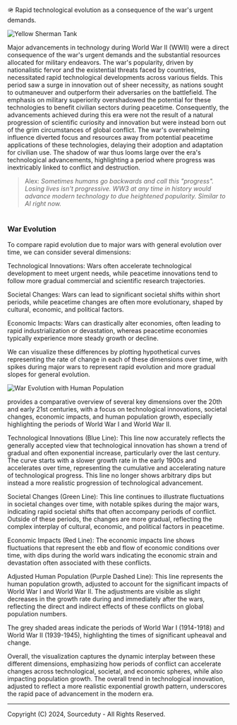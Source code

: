 🪖 Rapid technological evolution as a consequence of the war's urgent demands.

![Yellow Sherman Tank](https://github.com/sourceduty/War_Technology/assets/123030236/675592e9-1106-4fdc-8b42-11636af9dc3b)

Major advancements in technology during World War II (WWII) were a direct consequence of the war's urgent demands and the substantial resources allocated for military endeavors. The war's popularity, driven by nationalistic fervor and the existential threats faced by countries, necessitated rapid technological developments across various fields. This period saw a surge in innovation out of sheer necessity, as nations sought to outmaneuver and outperform their adversaries on the battlefield. The emphasis on military superiority overshadowed the potential for these technologies to benefit civilian sectors during peacetime. Consequently, the advancements achieved during this era were not the result of a natural progression of scientific curiosity and innovation but were instead born out of the grim circumstances of global conflict. The war's overwhelming influence diverted focus and resources away from potential peacetime applications of these technologies, delaying their adoption and adaptation for civilian use. The shadow of war thus looms large over the era's technological advancements, highlighting a period where progress was inextricably linked to conflict and destruction.

> Alex: *Sometimes humans go backwards and call this "progress". Losing lives isn't progressive. WW3 at any time in history would advance modern technology to due heightened popularity. Similar to AI right now.*

#
### War Evolution

To compare rapid evolution due to major wars with general evolution over time, we can consider several dimensions:

Technological Innovations: Wars often accelerate technological development to meet urgent needs, while peacetime innovations tend to follow more gradual commercial and scientific research trajectories.

Societal Changes: Wars can lead to significant societal shifts within short periods, while peacetime changes are often more evolutionary, shaped by cultural, economic, and political factors.

Economic Impacts: Wars can drastically alter economies, often leading to rapid industrialization or devastation, whereas peacetime economies typically experience more steady growth or decline.

We can visualize these differences by plotting hypothetical curves representing the rate of change in each of these dimensions over time, with spikes during major wars to represent rapid evolution and more gradual slopes for general evolution.

![War Evolution with Human Population](https://github.com/sourceduty/War_Technology/assets/123030236/3f34cb94-7463-4c72-9ca2-f31fa3ad3356)

provides a comparative overview of several key dimensions over the 20th and early 21st centuries, with a focus on technological innovations, societal changes, economic impacts, and human population growth, especially highlighting the periods of World War I and World War II.

Technological Innovations (Blue Line): This line now accurately reflects the generally accepted view that technological innovation has shown a trend of gradual and often exponential increase, particularly over the last century. The curve starts with a slower growth rate in the early 1900s and accelerates over time, representing the cumulative and accelerating nature of technological progress. This line no longer shows arbitrary dips but instead a more realistic progression of technological advancement.

Societal Changes (Green Line): This line continues to illustrate fluctuations in societal changes over time, with notable spikes during the major wars, indicating rapid societal shifts that often accompany periods of conflict. Outside of these periods, the changes are more gradual, reflecting the complex interplay of cultural, economic, and political factors in peacetime.

Economic Impacts (Red Line): The economic impacts line shows fluctuations that represent the ebb and flow of economic conditions over time, with dips during the world wars indicating the economic strain and devastation often associated with these conflicts.

Adjusted Human Population (Purple Dashed Line): This line represents the human population growth, adjusted to account for the significant impacts of World War I and World War II. The adjustments are visible as slight decreases in the growth rate during and immediately after the wars, reflecting the direct and indirect effects of these conflicts on global population numbers.

The grey shaded areas indicate the periods of World War I (1914-1918) and World War II (1939-1945), highlighting the times of significant upheaval and change.

Overall, the visualization captures the dynamic interplay between these different dimensions, emphasizing how periods of conflict can accelerate changes across technological, societal, and economic spheres, while also impacting population growth. The overall trend in technological innovation, adjusted to reflect a more realistic exponential growth pattern, underscores the rapid pace of advancement in the modern era.


***
Copyright (C) 2024, Sourceduty - All Rights Reserved.
